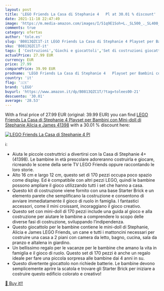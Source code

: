 ```yaml
---
layout: post
title: 'LEGO Friends La Casa di Stephanie 4   Pl at 30.01 % discount'
date: 2021-11-18 22:47:49
image: 'https://m.media-amazon.com/images/I/51q9E1Soh+L._SL500_._SL400_.jpg'
comments: true
category: ofertas
author: 'tole.es'
slug: 'B0813QZC1T-it LEGO Friends La Casa di Stephanie 4 Playset per Bambini...'
sku: 'B0813QZC1T-it'
tags: [ 'Costruzioni','Giochi e giocattoli','Set di costruzioni giocattolo','lego', ]
actualPrice: 27.99 EUR
currency: EUR
price: 27.99
comparePrice: 39.99 EUR
prodname: 'LEGO Friends La Casa di Stephanie 4   Playset per Bambini con Mini-doll di Stephanie  Alicia e James  41398'
country: 'it'
flag: '🇮🇹'
brand: 'LEGO'
buyurl: 'https://www.amazon.it/dp/B0813QZC1T/?tag=tolees00-21'
descuento: '30.01'
average: '28.53'
---
```


With a final price of 27.99 EUR (original: 39.99 EUR) you can find [LEGO Friends La Casa di Stephanie 4   Playset per Bambini con Mini-doll di Stephanie  Alicia e James  41398](https://www.amazon.it/dp/B0813QZC1T/?tag=tolees00-21) with a  30.01 % discount here:

[![LEGO Friends La Casa di Stephanie 4   Pl](https://m.media-amazon.com/images/I/51q9E1Soh+L._SL500_._SL400_.jpg)](https://www.amazon.it/dp/B0813QZC1T/?tag=tolees00-21)

ℹ️:

- Aiuta le piccole costruttrici a divertirsi con la Casa di Stephanie 4+ (41398). Le bambine in età prescolare adoreranno costruirla e giocare, ricreando le scene della serie TV LEGO Friends oppure raccontando le loro storie.
- Alto 16 cm e largo 12 cm, questo set di 170 pezzi occupa poco spazio come display. Ed è compatibile con altri pezzi LEGO, quindi le bambine possono ampliare il gioco utilizzando tutti i set che hanno a casa.
- Questo kit di costruzione viene fornito con una base Starter Brick e un elemento parete che semplificano la costruzione e consentono di avviare immediatamente il gioco di ruolo in famiglia. I fantastici accessori, come il mini croissant, incoraggiano il gioco creativo.
- Questo set con mini-doll di 170 pezzi include una guida al gioco e alla costruzione per aiutare le bambine a comprendere lo scopo delle diverse fasi di costruzione, sviluppando l’indipendenza.
- Questo giocattolo per le bambine contiene le mini-doll di Stephanie, Alicia e James LEGO Friends, un cane e tutti i mattoncini necessari per costruire una casa a 2 piani con camera da letto, bagno, cucina, sala da pranzo e altalena in giardino.
- Un bellissimo regalo per le vacanze per le bambine che amano la vita in famiglia e il gioco di ruolo. Questo set di 170 pezzi è anche un regalo ideale per fare una piccola sorpresa alle bambine dai 4 anni in su.
- Questo divertente giocattolo non richiede batterie. Le bambine devono semplicemente aprire la scatola e trovare gli Starter Brick per iniziare a costruire questo edificio colorato e creativo!

[🛒 Buy it!!](https://www.amazon.it/dp/B0813QZC1T/?tag=tolees00-21)
